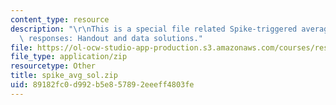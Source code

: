 ```yaml
---
content_type: resource
description: "\r\nThis is a special file related Spike-triggered averaging of neural\
  \ responses: Handout and data solutions."
file: https://ol-ocw-studio-app-production.s3.amazonaws.com/courses/res-9-003-brains-minds-and-machines-summer-course-summer-2015/89182fc0d992b5e857892eeeff4803fe_spike_avg_sol.zip
file_type: application/zip
resourcetype: Other
title: spike_avg_sol.zip
uid: 89182fc0-d992-b5e8-5789-2eeeff4803fe
---
```

